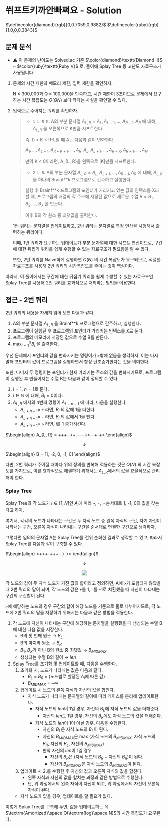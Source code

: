 # 쒸프트키까안빠쪄요 - Solution
$\definecolor{diamond}{rgb}{0,0.7059,0.9882}$ $\definecolor{ruby}{rgb}{1.0,0,0.3843}$

## 문제 분석
* ⚠️ 이 문제의 난이도는 Solved.ac 기준 $\color{diamond}\texttt{Diamond II}$ ~ $\color{ruby}\texttt{Ruby V}$ 로, 풀이에 Splay Tree 등 고난도 자료구조가 사용됩니다.

1. 문제의 시간 제한과 메모리 제한, 입력 제한을 확인하자.

    N $\leq$ 300,000과 Q $\leq$ 100,000을 만족하고, 시간 제한이 3초이므로 문제에서 요구하는 시간 복잡도는 $O(QN)$ 보다 작다는 사실을 확인할 수 있다.

2. 입력으로 주어지는 쿼리를 확인하자.

    > * ```1 L R K```: A의 부분 문자열 $A_{L, R} = A_L, A_{L+1}, ..., A_{R-1}, A_R$ 에 대해, $A_{L, R}$ 을 오른쪽으로 K만큼 시프트한다.
    > 
    > 즉, 0 < K < R-L일 때 A는 다음과 같이 변화한다.
    > 
    > $A_1, ..., A_{L-1}, A_{R-K+1}, ..., A_R, A_L, A_{L+1}, ..., A_{R-K}, A_{R+1}, ..., A_N$
    > 
    > 만약 K < 0이라면, A_{L, R}을 왼쪽으로 |K|만큼 시프트한다.

    > * ```2 L R```: A의 부분 문자열 $A_{L, R} = A_L, A_{L+1}, ..., A_{R-1}, A_R$ 에 대해, $A_{L, R}$ 을 하나의 Brainf\*\*k 프로그램으로 간주하고 실행한다.
    >
    > 실행 후 Brainf\*\*k 프로그램의 포인터가 가리키고 있는 값의 인덱스를 X라 할 때, 프로그램의 배열의 각 주소에 저장된 값으로 새로운 수열 $B = B_1, B_2, ..., B_X$ 를 만든다.
    > 
    > 이후 B의 각 원소 중 최댓값을 출력한다.

    1번 쿼리는 문자열을 업데이트하고, 2번 쿼리는 문자열로 특정 연산을 시행해서 출력하는 쿼리이다.

    이때, 1번 쿼리가 요구하는 업데이트가 부분 문자열에 대한 시프트 연산이므로, 구간에 대한 뒤집기 쿼리를 쉽게 수행할 수 있는 자료구조가 필요함을 알 수 있다.

    또한, 2번 쿼리를 Naive하게 실행하면 $O(N)$ 의 시간 복잡도가 요구되므로, 적절한 자료구조를 사용해 2번 쿼리의 시간복잡도를 줄이는 것이 핵심이다.

따라서, 이 풀이에서는 구간에 대한 뒤집기 쿼리를 쉽게 수행할 수 있는 자료구조인 Splay Tree를 사용해 2번 쿼리를 효과적으로 처리하는 방법을 이용한다.

## 접근 - 2번 쿼리
2번 쿼리의 내용을 자세히 읽어 보면 다음과 같다.
1. A의 부분 문자열 $A_{L, R}$ 을 Brainf**k 프로그램으로 간주하고, 실행한다.
2. 프로그램이 실행된 후 프로그램의 포인터가 가리키는 인덱스를 X로 둔다.
3. 프로그램의 메모리에 저장된 값으로 수열 B를 만든다.
4. $\textrm{max}_{i=1}^{X} B_{i}$ 을 출력한다.

우선 문제에서 포인터의 값을 변화시키는 명령어가 `>`밖에 없음을 생각하자. 이는 다시 말해 포인터의 값이 프로그램을 실행하면서 항상 단조증가한다는 것을 의미한다.

또한, 나머지 두 명령어는 포인터가 현재 가리키는 주소의 값을 변화시키므로, 프로그램이 실행된 후 만들어지는 수열 B는 다음과 같이 정의할 수 있다.

1. $i=1$, $n=1$로 둔다.
2. $i \in \mathbb{N}$ 에 대해, $B_i=0$이다.
3. $A_{L, R}$ 에서의 $n$번째 명령어 $A_{L+n-1}$ 에 따라, 다음을 실행한다.
    * $A_{L+n-1} =$ `+` 라면, $B_i$ 의 값에 1을 더한다.
    * $A_{L+n-1} =$ `-` 라면, $B_i$ 의 값에서 1을 뺀다.
    * $A_{L+n-1} =$ `>` 라면, $i$를 1 증가시킨다.

$\begin{align} A_{L, R} = +++-->+--->>--+-+> \end{align}$

<center> ↓ </center>

$\begin{align} B = [1, -2, 0, -1, 0] \end{align}$

다만, 2번 쿼리가 주어질 때마다 위의 정의를 반복해 적용하는 것은 $O(N)$ 의 시간 복잡도를 가지므로, 이를 효과적으로 해결하기 위해서는 $A_{L, R}$에서의 값을 효율적으로 관리해야 한다.

### Splay Tree
Splay Tree의 각 노드가 $i \in [1, N]$인 $A_i$에 따라 `+`, `-`, `>` 순서대로 1, -1, 0의 값을 갖는다고 하자.

여기서, 각각의 노드가 나타내는 구간은 두 자식 노드 중 왼쪽 자식의 구간, 자기 자신이 나타내는 구간, 오른쪽 자식이 나타내는 구간을 순서대로 연결한 구간으로 생각하자.

그렇다면 임의의 문자열 A는 Splay Tree를 전위 순회한 결과로 생각할 수 있고, 따라서 Splay Tree를 다음과 같이 구축할 수 있다.

$\begin{align} >+>+-+++-->->> \end{align}$

<center> ↓ </center>

<p align="center">
    <img src="https://imgur.com/a/8xiipJ7">
</p>

각 노드의 값이 두 자식 노드가 가진 값의 합이라고 정의하면, A에 `>`가 포함되지 않았을 때 2번 쿼리의 답이 되며, 각 노드의 값은 `+`를 1, `-`를 -1로 치환했을 때 자신이 나타내는 구간의 구간합이 된다.

`>`에 해당하는 노드의 경우 구간의 합이 해당 노드를 기준으로 둘로 나누어지므로, 각 노드에 2번 쿼리의 답을 저장하기 위해서는 다음과 같은 방법을 적용한다.

1. 각 노드에 자신이 나타내는 구간에 해당하는 문자열을 실행했을 때 생성되는 수열 B에 대한 다음 값을 저장한다.
    * B의 첫 번째 원소 → $B_{L}$
    * B의 마지막 원소 → $B_{R}$
    * $B_1$, $B_X$가 아닌 B의 원소 중 최댓값 → $B_{MIDMAX}$
    * 생성되는 수열 B의 길이 → $len$
2. Splay Tree를 초기화 및 업데이트할 때, 다음을 수행한다.
    1. 초기화 시, 노드가 나타내는 값은 다음과 같다.
        * $B_{L}$ = $B_{R}$ = (노드별로 할당된 $A_i$에 따른 값)
        * $B_{MIDMAX}$ = $-\infty$
    2. 업데이트 시 노드의 왼쪽 자식과 자신의 값을 합친다.
        * 자식 노드가 나타내는 문자열의 길이에 따라 케이스를 분리해 업데이트한다.
            * 자식 노드의 $len$이 1일 경우, 자신의 $B_{L}$에 자식 노드의 값을 더해준다.
                * 자신의 $len$도 1일 경우, 자신의 $B_{R}$에도 자식 노드의 값을 더해준다.
            * 자식 노드의 $len$이 1이 아닐 경우, 다음을 수행한다.
                * 자신의 $B_{L}$은 자식 노드의 $B_{L}$이 된다.
                * 자신의 $B_{MIDMAX}$은 $\textrm{max}$ (자식 노드의 $B_{MIDMAX}$, 자식 노드의 $B_{R}$, 자신의 $B_{L}$, 자신의 $B_{MIDMAX}$)
                * 만약 자신의 $len$이 1일 경우
                    * 자신의 $B_{R}$은 (자식 노드의 $B_{R}$ + 자신의 $B_{R}$)이 된다.
                    * 자신의 $B_{MIDMAX}$은 자식 노드의 $B_{MIDMAX}$이 된다.
    3. 업데이트 시 2.를 수행한 후 자신의 값과 오른쪽 자식의 값을 합친다.
        * 왼쪽 자식과 자신의 값을 합치는 과정과 같은 방법으로 수행한다.
        * 단, 위 과정에서의 왼쪽 자식이 자신이 되고, 위 과정에서의 자신이 오른쪽 자식이 된다.
    * 자식 노드가 없을 경우, 업데이트를 할 필요가 없다.

이렇게 Splay Tree를 구축해 두면, 값을 업데이트하는 데 $\textrm{Amortized}\space O(\textrm{log}\space N)$의 시간 복잡도가 요구된다.